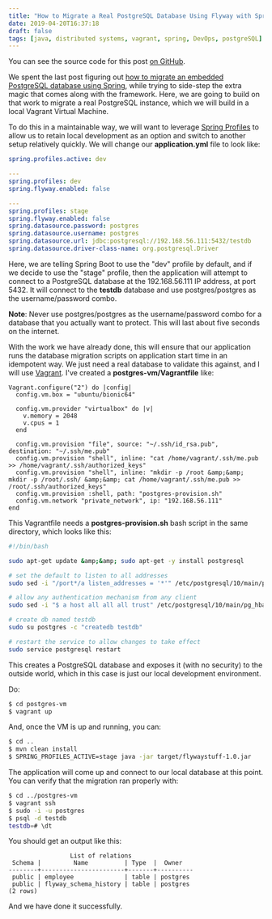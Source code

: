 ```yaml
---
title: "How to Migrate a Real PostgreSQL Database Using Flyway with Spring Boot"
date: 2019-04-20T16:37:18
draft: false
tags: [java, distributed systems, vagrant, spring, DevOps, postgreSQL]
---
```


You can see the source code for this post [on GitHub](https://github.com/nfisher23/postgres-flyway-example).

We spent the last post figuring out [how to migrate an embedded PostgreSQL database using Spring](https://nickolasfisher.com/blog/how-to-migrate-an-embedded-postgresql-database-using-flyway-in-spring-boot), while trying to side-step the extra magic that comes along with the framework. Here, we are going to build on that work to migrate a real PostgreSQL instance, which we will build in a local Vagrant Virtual Machine.

To do this in a maintainable way, we will want to leverage [Spring Profiles](https://docs.spring.io/spring-boot/docs/current/reference/html/boot-features-profiles.html) to allow us to retain local development as an option and switch to another setup relatively quickly. We will change our **application.yml** file to look like:

```yaml
spring.profiles.active: dev

---
spring.profiles: dev
spring.flyway.enabled: false

---
spring.profiles: stage
spring.flyway.enabled: false
spring.datasource.password: postgres
spring.datasource.username: postgres
spring.datasource.url: jdbc:postgresql://192.168.56.111:5432/testdb
spring.datasource.driver-class-name: org.postgresql.Driver
```

Here, we are telling Spring Boot to use the "dev" profile by default, and if we decide to use the "stage" profile, then the application will attempt to connect to a PostgreSQL database at the 192.168.56.111 IP address, at port 5432. It will connect to the **testdb** database and use postgres/postgres as the username/password combo.

**Note**: Never use postgres/postgres as the username/password combo for a database that you actually want to protect. This will last about five seconds on the internet.

With the work we have already done, this will ensure that our application runs the database migration scripts on application start time in an idempotent way. We just need a real database to validate this against, and I will use [Vagrant](https://www.vagrantup.com/). I've created a **postgres-vm/Vagrantfile** like:

```
Vagrant.configure("2") do |config|
  config.vm.box = "ubuntu/bionic64"

  config.vm.provider "virtualbox" do |v|
    v.memory = 2048
    v.cpus = 1
  end

  config.vm.provision "file", source: "~/.ssh/id_rsa.pub", destination: "~/.ssh/me.pub"
  config.vm.provision "shell", inline: "cat /home/vagrant/.ssh/me.pub >> /home/vagrant/.ssh/authorized_keys"
  config.vm.provision "shell", inline: "mkdir -p /root &amp;&amp; mkdir -p /root/.ssh/ &amp;&amp; cat /home/vagrant/.ssh/me.pub >> /root/.ssh/authorized_keys"
  config.vm.provision :shell, path: "postgres-provision.sh"
  config.vm.network "private_network", ip: "192.168.56.111"
end
```

This Vagrantfile needs a **postgres-provision.sh** bash script in the same directory, which looks like this:

```bash
#!/bin/bash

sudo apt-get update &amp;&amp; sudo apt-get -y install postgresql

# set the default to listen to all addresses
sudo sed -i "/port*/a listen_addresses = '*'" /etc/postgresql/10/main/postgresql.conf

# allow any authentication mechanism from any client
sudo sed -i "$ a host all all all trust" /etc/postgresql/10/main/pg_hba.conf

# create db named testdb
sudo su postgres -c "createdb testdb"

# restart the service to allow changes to take effect
sudo service postgresql restart

```

This creates a PostgreSQL database and exposes it (with no security) to the outside world, which in this case is just our local development environment.

Do:

```bash
$ cd postgres-vm
$ vagrant up
```

And, once the VM is up and running, you can:

```bash
$ cd ..
$ mvn clean install
$ SPRING_PROFILES_ACTIVE=stage java -jar target/flywaystuff-1.0.jar
```

The application will come up and connect to our local database at this point. You can verify that the migration ran properly with:

```bash
$ cd ../postgres-vm
$ vagrant ssh
$ sudo -i -u postgres
$ psql -d testdb
testdb=# \dt
```

You should get an output like this:

```
                 List of relations
 Schema |         Name          | Type  |  Owner
--------+-----------------------+-------+----------
 public | employee              | table | postgres
 public | flyway_schema_history | table | postgres
(2 rows)
```

And we have done it successfully.
